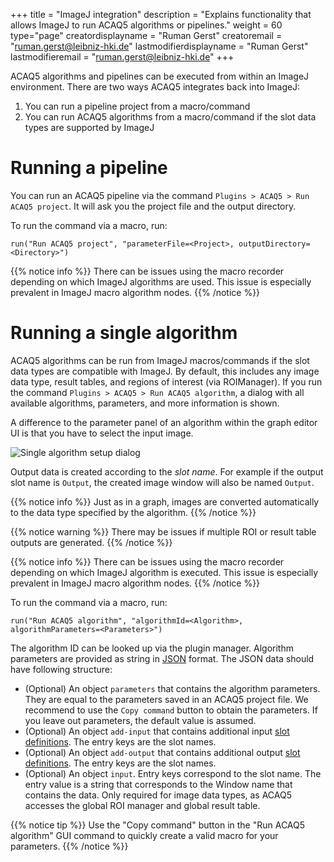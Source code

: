 +++
title = "ImageJ integration"
description = "Explains functionality that allows ImageJ to run ACAQ5 algorithms or pipelines."
weight = 60
type="page"
creatordisplayname = "Ruman Gerst"
creatoremail = "ruman.gerst@leibniz-hki.de"
lastmodifierdisplayname = "Ruman Gerst"
lastmodifieremail = "ruman.gerst@leibniz-hki.de"
+++

ACAQ5 algorithms and pipelines can be executed from within an ImageJ environment.
There are two ways ACAQ5 integrates back into ImageJ:

1. You can run a pipeline project from a macro/command
2. You can run ACAQ5 algorithms from a macro/command if the slot data types are supported by ImageJ

# Running a pipeline

You can run an ACAQ5 pipeline via the command `Plugins > ACAQ5 > Run ACAQ5 project`. It will ask you
the project file and the output directory.

To run the command via a macro, run:

```
run("Run ACAQ5 project", "parameterFile=<Project>, outputDirectory=<Directory>")
```

{{% notice info %}}
There can be issues using the macro recorder depending on which ImageJ algorithms are used.
This issue is especially prevalent in ImageJ macro algorithm nodes.
{{% /notice %}}

# Running a single algorithm

ACAQ5 algorithms can be run from ImageJ macros/commands if the slot data types are compatible with ImageJ.
By default, this includes any image data type, result tables, and regions of interest (via ROIManager).
If you run the command `Plugins > ACAQ5 > Run ACAQ5 algorithm`, a dialog with all available algorithms,
parameters, and more information is shown.

A difference to the parameter panel of an algorithm within the graph editor UI is that you have to select the
input image.

![Single algorithm setup dialog](/img/documentation/run-single-algorithm.png)

Output data is created according to the *slot name*. For example if the output slot name is `Output`,
the created image window will also be named `Output`.

{{% notice info %}}
Just as in a graph, images are converted automatically to the data type specified by the algorithm.
{{% /notice %}}

{{% notice warning %}}
There may be issues if multiple ROI or result table outputs are generated.
{{% /notice %}}

{{% notice info %}}
There can be issues using the macro recorder depending on which ImageJ algorithm is executed.
This issue is especially prevalent in ImageJ macro algorithm nodes.
{{% /notice %}}

To run the command via a macro, run:

```
run("Run ACAQ5 algorithm", "algorithmId=<Algorithm>, algorithmParameters=<Parameters>")
```

The algorithm ID can be looked up via the plugin manager.
Algorithm parameters are provided as string in [JSON](https://json.org/) format.
The JSON data should have following structure:

* (Optional) An object `parameters` that contains the algorithm parameters. They are equal to the parameters saved in an ACAQ5 project file. We recommend to use the `Copy command` button to obtain the parameters. If you leave out parameters, the default value is assumed.
* (Optional) An object `add-input` that contains additional input [slot definitions](/documentation-json-api/slot-definition/). The entry keys are the slot names.
* (Optional) An object `add-output` that contains additional output [slot definitions](/documentation-json-api/slot-definition/). The entry keys are the slot names.
* (Optional) An object `input`. Entry keys correspond to the slot name. The entry value is a string that corresponds to the Window name that contains the data. Only required for image data types, as ACAQ5 accesses the global ROI manager and global result table.

{{% notice tip %}}
Use the "Copy command" button in the "Run ACAQ5 algorithm" GUI command to quickly create a valid macro for your parameters.
{{% /notice %}}

